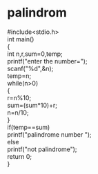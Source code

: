 # palindrom
#include<stdio.h>  
int main()    
{    
int n,r,sum=0,temp;    
printf("enter the number=");    
scanf("%d",&n);    
temp=n;    
while(n>0)    
{    
r=n%10;    
sum=(sum*10)+r;    
n=n/10;    
}    
if(temp==sum)    
printf("palindrome number ");    
else    
printf("not palindrome");   
return 0;  
}   
